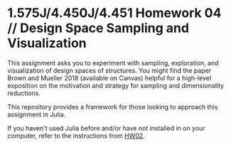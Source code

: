 # 1.575J/4.450J/4.451 Homework 04 // Design Space Sampling and Visualization

This assignment asks you to experiment with sampling, exploration, and visualization of design spaces of structures.  You might find the paper Brown and Mueller 2018 (available on Canvas) helpful for a high-level exposition on the motivation and strategy for sampling and dimensionality reductions.

This repository provides a framework for those looking to approach this assignment in Julia.

If you haven't used Julia before and/or have not installed in on your computer, refer to the instructions from [HW02](https://github.com/keithjlee/HW02_4451).